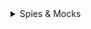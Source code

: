 <details>
  <summary>Spies & Mocks</summary>

#### Spies

- Spy는 기존의 함수를 감시하고, 해당 함수가 어떻게 호출되었는지를 기록하는 특별한 도구이다. Spy는 함수의 구현을 수정하지 않으면서도 호출된 인자, 호출 횟수, 반환값 등을 추적한다.


##### 호출 여부 확인
```javascript

const originalFunction = jest.fn();
originalFunction(); // 함수 호출

expect(originalFunction).toHaveBeenCalled(); // 호출 여부 확인
//Spy를 사용하면 특정 함수가 호출되었는지 여부를 검증

```

##### 호출인자 검증
```javascript
const originalFunction = jest.fn();
originalFunction(1, 2);

expect(originalFunction).toHaveBeenCalledWith(1, 2); // 특정 인자로 호출됐는지 확인

//Spy를 사용하여 함수가 어떤 인자로 호출되었는지를 확인

```

##### 호출횟수 확인
```javascript
const originalFunction = jest.fn();
originalFunction();
originalFunction();

expect(originalFunction).toHaveBeenCalledTimes(2); // 호출 횟수 확인
//Spy를 통해 함수가 몇 번 호출되었는지를 추적

```

##### ex
```javascript

import { describe, it, expect, vi } from 'vitest';

describe('generateReportData', () => {

    it('should execute logFn if provided', () => {
        const logger = vi.fn(); // 빈 function을 만들어  

        generateReportData(logger);
        //generateReportData함수는 인자로 함수를 받아 안에서 실행하고 있다.
        //generateReportData함수가 인자를 실행이 되었는지 안되었는지 확인 할수 있다.

        expect(logger).toBeCalled();
    })

})
```

##### 반환값 확인
```javascript
const sum = (a, b) => a + b;
const spySum = jest.spyOn({ sum }, 'sum').mockImplementation(sum);

expect(spySum(1, 2)).toBe(3); // 원래 함수의 동작 확인

//원래 함수의 반환값도 확인

```

#### Mocks

Mock은 기존 함수의 동작을 완전히 대체하는 가짜 함수이다. Mock 함수는 호출된 횟수, 인자 등을 추적할 뿐만 아니라, 특정 값을 반환하도록 설정할 수 있다.


```javascript
import { it, expect,vi } from 'vitest';

import writeData from './io';
import { promises as fs } from 'fs';

vi.mock('fs')

it('should excute the writeFile method',()=>{
    const testData = 'Test';
    const testFilename = 'test.txt';

    // writeData를 호출 (이 안에서 fs.writeFile을 사용한다고 가정)  
    writeData(testData,testFilename)

    // fs.writeFile이 호출되었는지 확인
    expect(fs.writeFile).toBeCalled();
})

```
##### 모의 객체(mock object)
Mocking은 테스트를 독립시키기 위해 의존성을 개발자가 컨트롤하고 검사할 수 있는 오브젝트로 변환하는 테크닉입이다. 테스트를 할 때, 실제 객체를 사용하면 외부 의존성(예: 파일 시스템, 데이터베이스 등)에 영향을 받을 수 있기때문에 이를 피하기 위해 모의 객체를 사용한다.

여기서 “오브젝트로 변환한다”는 말은 Mocking을 통해 실제 의존성을 대체하는 가짜 객체를 생성한다는 의미이다. 구체적으로 설명하자면:

##### 실제 의존성 vs. Mock 객체
실제 의존성: 예를 들어, 데이터베이스나 외부 API와 같은 실제 객체는 코드가 실행될 때 실제 데이터를 가져오거나 특정 동작을 수행한다. 이런 객체들은 실제 상태나 동작에 의존하므로, 테스트를 복잡하게 만들거나 불안정하게 만들 수 있다.
Mock 객체: Mocking을 통해 개발자는 이러한 실제 의존성의 행동을 시뮬레이션할 수 있는 객체를 만든다. 이 Mock 객체는 실제 의존성과 같은 인터페이스를 가지고 있지만, 실제 데이터베이스나 API와 연결되어 있지 않고, 대신 사전에 정의된 방식으로 동작한다.

##### vi.mock('fs')의 역할

- 모듈 모킹: vi.mock('fs')를 호출하면, Node.js의 fs 모듈을 모의 객체로 변환한다. 이제 테스트 코드에서 fs 모듈의 메서드를 호출해도 실제 파일 시스템에 접근하지 않게 된다.
- 상태 관리: 모의 객체는 호출 횟수, 호출된 인수, 반환 값 등을 추적할 수 있는 기능을 제공한다. 이를 통해 테스트가 어떻게 작동하는지, 원하는 대로 동작하는지를 확인할 수 있다.

##### 참고 : 메서드 스텁과 모킹의 차이 
- 메서드 스텁(stub): 모의 객체는 기본적으로 모든 메서드가 빈 함수로 설정되고, 따라서 fs.writeFile 같은 메서드를 호출해도 실제로 파일에 쓰지 않지만, 호출 여부를 기록할 수 있다.
모의 객체는 호출된 정보와 결과를 추적하는 데 중점을 두고, 스텁은 특정 값을 반환하는 데 초점을 맞춘다는 점


</details>
